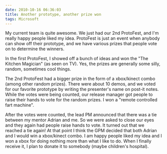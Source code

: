 ```yaml
---
date: 2010-10-16 06:36:03
title: Another prototype, another prize won
tags: Microsoft
---
```

My current team is quite awesome. We just had our 2nd ProtoFest, and I'm really
happy people liked my idea. ProtoFest is just an event when anybody can show
off their prototype, and we have various prizes that people vote on to
determine the winners.

In the first ProtoFest, I showed off a bunch of ideas and won the "The Kitchen
Magician" (as seen on TV). Yes, the prizes are generally some silly, random,
sometimes cool things.

The 2nd ProtoFest had a bigger prize in the form of a xbox/kinect combo (among
other random prizes). There were about 10 demos, and we voted for our favorite
prototype by writing the presenter's name on post-it notes. While the votes
were being counted, our release manager got people to raise their hands to vote
for the random prizes. I won a "remote controlled fart machine".

After the votes were counted, the lead PM announced that there was a tie
between my mentor Adrian and me. So we were asked to close our eyes and they
again had people raise hands to vote. It turned out that we reached a tie
again! At that point I think the GPM decided that both Adrian and I would win a
xbox/kinect combo. I am happy people liked my idea and I won a xbox for doing
nothing more than what I like to do. When I finally receive it, I plan to
donate it to somebody (maybe children's hospital).
